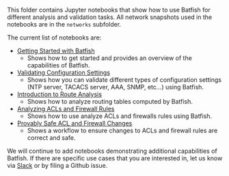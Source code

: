 This folder contains Jupyter notebooks that show how to use Batfish for different analysis and validation tasks. All network snapshots used in the notebooks are in the `networks` subfolder. 

The current list of notebooks are:
- [Getting Started with Batfish](Getting%20started%20with%20Batfish.ipynb)
  - Shows how to get started and provides an overview of the capabilities of Batfish.
- [Validating Configuration Settings](Validating%20Configuration%20Settings.ipynb)
   - Shows how you can validate different types of configuration settings (NTP server, TACACS server, AAA, SNMP, etc...) using Batfish. 
- [Introduction to Route Analysis](Introduction%20to%20Route%20Analysis.ipynb)
   - Shows how to analyze routing tables computed by Batfish.
- [Analyzing ACLs and Firewall Rules](Analyzing%20ACLs%20and%20Firewall%20Rules.ipynb)
   - Shows how to use analyze ACLs and firewalls rules using Batfish. 
- [Provably Safe ACL and Firewall Changes](Provably%20Safe%20ACL%20and%20Firewall%20Changes.ipynb)
   - Shows a workflow to ensure changes to ACLs and firewall rules are correct and safe.

We will continue to add notebooks demonstrating additional capabilities of Batfish. If there are specific use cases that you are interested in, let us know via [Slack](https://join.slack.com/t/batfish-org/shared_invite/enQtMzA0Nzg2OTAzNzQ1LTUxOTJlY2YyNTVlNGQ3MTJkOTIwZTU2YjY3YzRjZWFiYzE4ODE5ODZiNjA4NGI5NTJhZmU2ZTllOTMwZDhjMzA) or by filing a Github issue.

